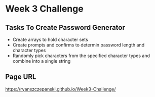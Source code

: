 # Week 3 Challenge

## Tasks To Create Password Generator
 - Create arrays to hold character sets
 - Create prompts and confirms to determin password length and character types
 - Randomly pick characters from the specified character types and combine into a single string
 ## Page URL
 https://ryanszczepanski.github.io/Week3-Challenge/